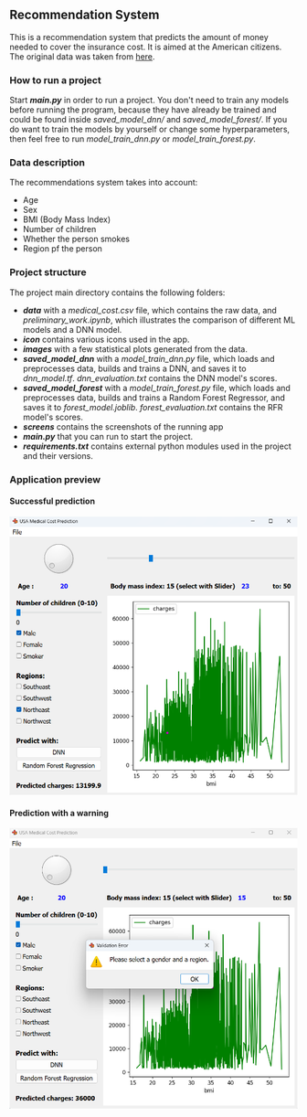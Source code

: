 ## Recommendation System

This is a recommendation system that predicts the amount of money needed to cover the insurance cost. It is aimed at the American citizens.
The original data was taken from [here](https://www.kaggle.com/datasets/mirichoi0218/insurance/data).


### How to run a project
Start ***main.py*** in order to run a project.
You don't need to train any models before running the program, because they have already be trained and could be found inside *saved_model_dnn/* and *saved_model_forest/*. If you do want to train the models by yourself or change some hyperparameters, then feel free to run *model_train_dnn.py* or *model_train_forest.py*.


### Data description
The recommendations system takes into account:
- Age
- Sex
- BMI (Body Mass Index)
- Number of children
- Whether the person smokes
- Region pf the person


### Project structure
The project main directory contains the following folders:
- ***data*** with a *medical_cost.csv* file, which contains the raw data, and *preliminary_work.ipynb*, which illustrates the comparison of different ML models and a DNN model.
- ***icon*** contains various icons used in the app.
- ***images*** with a few statistical plots generated from the data.
- ***saved_model_dnn*** with a *model_train_dnn.py* file, which loads and preprocesses data, builds and trains a DNN, and saves it to *dnn_model.tf*. *dnn_evaluation.txt* contains the DNN model's scores.
- ***saved_model_forest*** with a *model_train_forest.py* file, which loads and preprocesses data, builds and trains a Random Forest Regressor, and saves it to *forest_model.joblib*. *forest_evaluation.txt* contains the RFR model's scores.
- ***screens*** contains the screenshots of the running app
- ***main.py*** that you can run to start the project.
- ***requirements.txt*** contains external python modules used in the project and their versions.


### Application preview
#### Successful prediction
![Screenshot of a successful prediction](/screens/successful_prediction.png)
#### Prediction with a warning
![Prediction with a warning](/screens/prediction_with_warning.png)